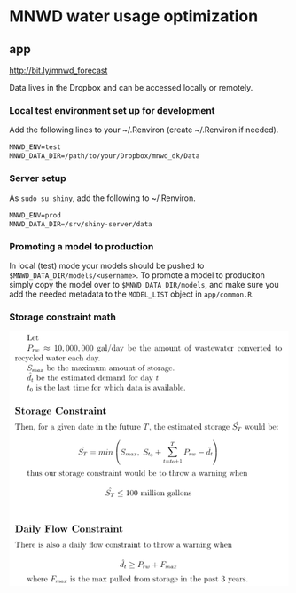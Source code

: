 # MNWD water usage optimization

## app

http://bit.ly/mnwd_forecast

Data lives in the Dropbox and can be accessed locally or remotely.

### Local test environment set up for development

Add the following lines to your ~/.Renviron (create ~/.Renviron if needed).

    MNWD_ENV=test
    MNWD_DATA_DIR=/path/to/your/Dropbox/mnwd_dk/Data

### Server setup

As `sudo su shiny`, add the following to ~/.Renviron.

    MNWD_ENV=prod
    MNWD_DATA_DIR=/srv/shiny-server/data

### Promoting a model to production

In local (test) mode your models should be pushed to `$MNWD_DATA_DIR/models/<username>`. To promote a model to produciton simply copy the model over to `$MNWD_DATA_DIR/models`, and make sure you add the needed metadata to the `MODEL_LIST` object in `app/common.R`.

### Storage constraint math

![Alt text](/math_picture/contraint_math.png?raw=true "Chris's storage math")